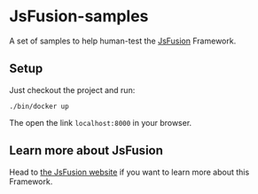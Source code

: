 # JsFusion-samples

A set of samples to help human-test the 
[JsFusion](https://github.com/shadowc/jsfusion) Framework.

## Setup

Just checkout the project and run:

```console
./bin/docker up
```

The open the link `localhost:8000` in your browser.

## Learn more about JsFusion

Head to [the JsFusion website](https://jsfusion.org) if you want to learn
more about this Framework.
